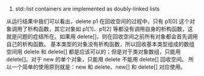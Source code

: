 

1. std::list containers are implemented as doubly-linked lists


 从运行结果中我们可以看出，delete p1 在回收空间的过程中，只有 p1[0] 这个对象调用了析构函数，其它对象如 p1[1]、p1[2] 等都没有调用自身的析构函数，这就是问题的症结所在。如果用 delete[]，则在回收空间之前所有对象都会首先调用自己的析构函数。 
    基本类型的对象没有析构函数，所以回收基本类型组成的数组空间用 delete 和 delete[] 都是应该可以的；但是对于类对象数组，只能用 delete[]。对于 new 的单个对象，只能用 delete 不能用 delete[] 回收空间。 
    所以一个简单的使用原则就是：new 和 delete、new[] 和 delete[] 对应使用。

